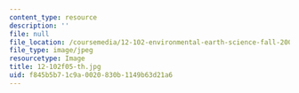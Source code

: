 ```yaml
---
content_type: resource
description: ''
file: null
file_location: /coursemedia/12-102-environmental-earth-science-fall-2005/f845b5b71c9a0020830b1149b63d21a6_12-102f05-th.jpg
file_type: image/jpeg
resourcetype: Image
title: 12-102f05-th.jpg
uid: f845b5b7-1c9a-0020-830b-1149b63d21a6
---
```

